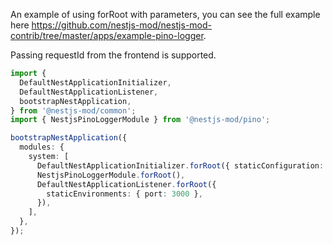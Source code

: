 An example of using forRoot with parameters, you can see the full example here https://github.com/nestjs-mod/nestjs-mod-contrib/tree/master/apps/example-pino-logger.

Passing requestId from the frontend is supported.

```typescript
import {
  DefaultNestApplicationInitializer,
  DefaultNestApplicationListener,
  bootstrapNestApplication,
} from '@nestjs-mod/common';
import { NestjsPinoLoggerModule } from '@nestjs-mod/pino';

bootstrapNestApplication({
  modules: {
    system: [
      DefaultNestApplicationInitializer.forRoot({ staticConfiguration: { bufferLogs: true } }),
      NestjsPinoLoggerModule.forRoot(),
      DefaultNestApplicationListener.forRoot({
        staticEnvironments: { port: 3000 },
      }),
    ],
  },
});
```
